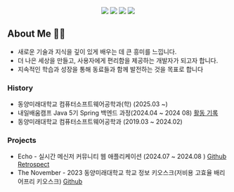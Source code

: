 
<p align="center" display="inline-block">
    <img src="https://img.shields.io/badge/SpringBoot-6DB33F?style=for-the-badge&logo=SpringBoot&logoColor=white">
    <img src="https://img.shields.io/badge/MySQL-4479A1?style=for-the-badge&logo=MySQL&logoColor=white">
    <img src="https://img.shields.io/badge/AWS-232F3E?style=for-the-badge&logo=AmazonAWS&logoColor=white">
    <img src="https://img.shields.io/badge/docker-2496ED?style=for-the-badge&logo=docker&logoColor=white">
    
</p>
  
  

## About Me 🙋‍♂️
- 새로운 기술과 지식을 깊이 있게 배우는 데 큰 흥미를 느낍니다.
- 더 나은 세상을 만들고, 사용자에게 편리함을 제공하는 개발자가 되고자 합니다.
- 지속적인 학습과 성장을 통해 동료들과 함께 발전하는 것을 목표로 합니다

### History
- 동양미래대학교 컴퓨터소프트웨어공학과(학) (2025.03 ~)
- 내일배움캠프 Java 5기 Spring 백엔드 과정(2024.04 ~ 2024 08) [활동 기록](https://github.com/kiseokkm/Nbcamp_java_5th_organization)
- 동양미래대학교 컴퓨터소프트웨어공학과 (2019.03 ~ 2024.02)

### Projects
- Echo - 실시간 메신저 커뮤니티 웹 애플리케이션 (2024.07 ~ 2024.08 ) [Github](https://github.com/echo1241/echo) [Retrospect](https://kiseokkm.tistory.com/123)
- The November - 2023 동양미래대학교 학교 정보 키오스크(저비용 고효율 배리어프리 키오스크) [Github](https://github.com/kiseokkm/2023-dmu-GraduationProject-DongyangMiraeKiosk)
